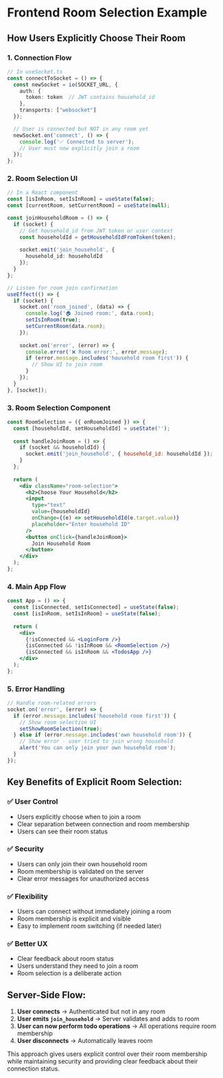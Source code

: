 # Frontend Room Selection Example

## How Users Explicitly Choose Their Room

### 1. **Connection Flow**
```typescript
// In useSocket.ts
const connectToSocket = () => {
  const newSocket = io(SOCKET_URL, {
    auth: {
      token: token  // JWT contains household_id
    },
    transports: ["websocket"]
  });

  // User is connected but NOT in any room yet
  newSocket.on('connect', () => {
    console.log('✅ Connected to server');
    // User must now explicitly join a room
  });
};
```

### 2. **Room Selection UI**
```typescript
// In a React component
const [isInRoom, setIsInRoom] = useState(false);
const [currentRoom, setCurrentRoom] = useState(null);

const joinHouseholdRoom = () => {
  if (socket) {
    // Get household_id from JWT token or user context
    const householdId = getHouseholdIdFromToken(token);
    
    socket.emit('join_household', { 
      household_id: householdId 
    });
  }
};

// Listen for room join confirmation
useEffect(() => {
  if (socket) {
    socket.on('room_joined', (data) => {
      console.log('🏠 Joined room:', data.room);
      setIsInRoom(true);
      setCurrentRoom(data.room);
    });
    
    socket.on('error', (error) => {
      console.error('❌ Room error:', error.message);
      if (error.message.includes('household room first')) {
        // Show UI to join room
      }
    });
  }
}, [socket]);
```

### 3. **Room Selection Component**
```jsx
const RoomSelection = ({ onRoomJoined }) => {
  const [householdId, setHouseholdId] = useState('');
  
  const handleJoinRoom = () => {
    if (socket && householdId) {
      socket.emit('join_household', { household_id: householdId });
    }
  };
  
  return (
    <div className="room-selection">
      <h2>Choose Your Household</h2>
      <input 
        type="text" 
        value={householdId}
        onChange={(e) => setHouseholdId(e.target.value)}
        placeholder="Enter household ID"
      />
      <button onClick={handleJoinRoom}>
        Join Household Room
      </button>
    </div>
  );
};
```

### 4. **Main App Flow**
```jsx
const App = () => {
  const [isConnected, setIsConnected] = useState(false);
  const [isInRoom, setIsInRoom] = useState(false);
  
  return (
    <div>
      {!isConnected && <LoginForm />}
      {isConnected && !isInRoom && <RoomSelection />}
      {isConnected && isInRoom && <TodosApp />}
    </div>
  );
};
```

### 5. **Error Handling**
```typescript
// Handle room-related errors
socket.on('error', (error) => {
  if (error.message.includes('household room first')) {
    // Show room selection UI
    setShowRoomSelection(true);
  } else if (error.message.includes('own household room')) {
    // Show error - user tried to join wrong household
    alert('You can only join your own household room');
  }
});
```

## **Key Benefits of Explicit Room Selection:**

### ✅ **User Control**
- Users explicitly choose when to join a room
- Clear separation between connection and room membership
- Users can see their room status

### ✅ **Security**
- Users can only join their own household room
- Room membership is validated on the server
- Clear error messages for unauthorized access

### ✅ **Flexibility**
- Users can connect without immediately joining a room
- Room membership is explicit and visible
- Easy to implement room switching (if needed later)

### ✅ **Better UX**
- Clear feedback about room status
- Users understand they need to join a room
- Room selection is a deliberate action

## **Server-Side Flow:**

1. **User connects** → Authenticated but not in any room
2. **User emits `join_household`** → Server validates and adds to room
3. **User can now perform todo operations** → All operations require room membership
4. **User disconnects** → Automatically leaves room

This approach gives users explicit control over their room membership while maintaining security and providing clear feedback about their connection status.


